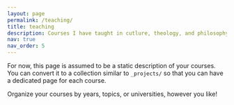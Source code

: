 ```yaml
---
layout: page
permalink: /teaching/
title: teaching
description: Courses I have taught in cutlure, theology, and philosophy
nav: true
nav_order: 5
---
```


For now, this page is assumed to be a static description of your courses. You can convert it to a collection similar to `_projects/` so that you can have a dedicated page for each course.

Organize your courses by years, topics, or universities, however you like!
